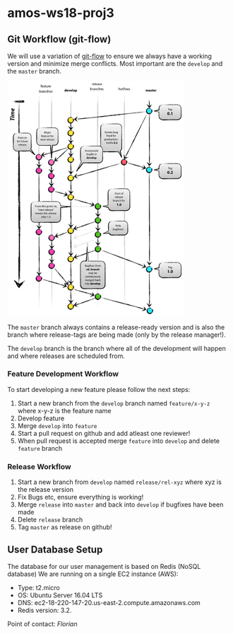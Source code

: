 # amos-ws18-proj3
## Git Workflow (git-flow)
We will use a variation of [git-flow](http://nvie.com/posts/a-successful-git-branching-model/) to ensure we always have a working version and minimize merge conflicts. Most important are the `develop` and the `master` branch. 

<img src="https://github.com/Astarch/amos-ws18-proj3/blob/master/git-flow.png" width="400">

The `master` branch always contains a release-ready version and is also the branch where release-tags are being made (only by the release manager!).

The `develop` branch is the branch where all of the development will happen and where releases are scheduled from.

### Feature Development Workflow
To start developing a new feature please follow the next steps:
1. Start a new branch from the `develop` branch named `feature/x-y-z` where x-y-z is the feature name
2. Develop feature 
3. Merge `develop` into `feature`
4. Start a pull request on github and add atleast one reviewer!
5. When pull request is accepted merge `feature` into `develop` and delete `feature` branch


### Release Workflow
1. Start a new branch from `develop` named `release/rel-xyz` where xyz is the release version
2. Fix Bugs etc, ensure everything is working!
3. Merge `release` into `master` and back into `develop` if bugfixes have been made
4. Delete `release` branch
5. Tag `master` as release on github! 


## User Database Setup
The database for our user management is based on Redis (NoSQL database)
We are running on a single EC2 instance (AWS):

- Type: t2.micro
- OS: Ubuntu Server 16.04 LTS
- DNS: ec2-18-220-147-20.us-east-2.compute.amazonaws.com
- Redis version: 3.2.

Point of contact: *Florian*






